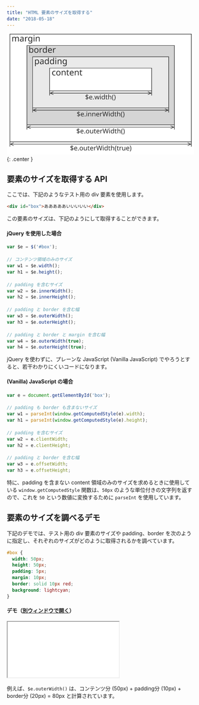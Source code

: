 ```yaml
---
title: "HTML 要素のサイズを取得する"
date: "2018-05-18"
---
```


![elem-size.svg](elem-size.svg){: .center }

要素のサイズを取得する API
----

ここでは、下記のようなテスト用の div 要素を使用します。

~~~ html
<div id="box">あああああいいいいい</div>
~~~

この要素のサイズは、下記のようにして取得することができます。

#### jQuery を使用した場合

~~~ javascript
var $e = $('#box');

// コンテンツ領域のみのサイズ
var w1 = $e.width();
var h1 = $e.height();

// padding を含むサイズ
var w2 = $e.innerWidth();
var h2 = $e.innerHeight();

// padding と border を含む幅
var w3 = $e.outerWidth();
var h3 = $e.outerHeight();

// padding と border と margin を含む幅
var w4 = $e.outerWidth(true);
var h4 = $e.outerHeight(true);
~~~

jQuery を使わずに、プレーンな JavaScript (Vanilla JavaScript) でやろうとすると、若干わかりにくいコードになります。

#### (Vanilla) JavaScript の場合

~~~ javascript
var e = document.getElementById('box');

// padding も border も含まないサイズ
var w1 = parseInt(window.getComputedStyle(e).width);
var h1 = parseInt(window.getComputedStyle(e).height);

// padding を含むサイズ
var w2 = e.clientWidth;
var h2 = e.clientHeight;

// padding と border を含む幅
var w3 = e.offsetWidth;
var h3 = e.offsetHeight;
~~~

特に、padding を含まない content 領域のみのサイズを求めるときに使用している `window.getComputedStyle` 関数は、`50px` のような単位付きの文字列を返すので、これを `50` という数値に変換するために `parseInt` を使用しています。


要素のサイズを調べるデモ
----

下記のデモでは、テスト用の div 要素のサイズや padding、border を次のように指定し、それぞれのサイズがどのように取得されるかを調べています。

~~~ css
#box {
  width: 50px;
  height: 50px;
  padding: 5px;
  margin: 10px;
  border: solid 10px red;
  background: lightcyan;
}
~~~

#### デモ（<a target="_blank" href="elem-size-demo.html">別ウィンドウで開く</a>）

<iframe class="maku-htmlDemo" src="elem-size-demo.html"></iframe>

例えば、`$e.outerWidth()` は、コンテンツ分 (50px) + padding分 (10px) + border分 (20px) = 80px と計算されています。

